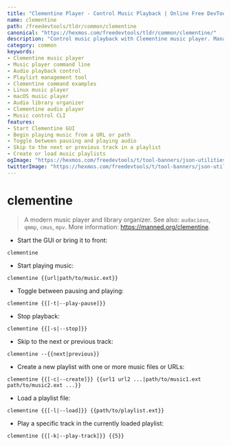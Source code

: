 ```yaml
---
title: "Clementine Player - Control Music Playback | Online Free DevTools by Hexmos"
name: clementine
path: /freedevtools/tldr/common/clementine
canonical: "https://hexmos.com/freedevtools/tldr/common/clementine/"
description: "Control music playback with Clementine music player. Manage playlists, skip tracks, and pause/resume music with ease. Free online tool, no registration required."
category: common
keywords:
- Clementine music player
- Music player command line
- Audio playback control
- Playlist management tool
- Clementine command examples
- Linux music player
- macOS music player
- Audio library organizer
- Clementine audio player
- Music control CLI
features:
- Start Clementine GUI
- Begin playing music from a URL or path
- Toggle between pausing and playing audio
- Skip to the next or previous track in a playlist
- Create or load music playlists
ogImage: "https://hexmos.com/freedevtools/t/tool-banners/json-utilities-banner.png"
twitterImage: "https://hexmos.com/freedevtools/t/tool-banners/json-utilities-banner.png"
---
```


# clementine

> A modern music player and library organizer.
> See also: `audacious`, `qmmp`, `cmus`, `mpv`.
> More information: <https://manned.org/clementine>.

- Start the GUI or bring it to front:

`clementine`

- Start playing music:

`clementine {{url|path/to/music.ext}}`

- Toggle between pausing and playing:

`clementine {{[-t|--play-pause]}}`

- Stop playback:

`clementine {{[-s|--stop]}}`

- Skip to the next or previous track:

`clementine --{{next|previous}}`

- Create a new playlist with one or more music files or URLs:

`clementine {{[-c|--create]}} {{url1 url2 ...|path/to/music1.ext path/to/music2.ext ...}}`

- Load a playlist file:

`clementine {{[-l|--load]}} {{path/to/playlist.ext}}`

- Play a specific track in the currently loaded playlist:

`clementine {{[-k|--play-track]}} {{5}}`
